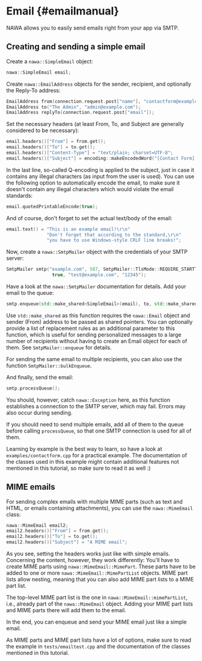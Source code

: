 Email {#emailmanual}
===

NAWA allows you to easily send emails right from your app via SMTP.

## Creating and sending a simple email

Create a `nawa::SimpleEmail` object:

```cpp
nawa::SimpleEmail email;
```

Create `nawa::EmailAddress` objects for the sender, recipient, and optionally 
the Reply-To address:

```cpp
EmailAddress from(connection.request.post["name"], "contactform@example.com");
EmailAddress to("The Admin", "admin@example.com");
EmailAddress replyTo(connection.request.post["email"]);
```

Set the necessary headers (at least From, To, and Subject are generally considered 
to be necessary):

```cpp
email.headers()["From"] = from.get();
email.headers()["To"] = to.get();
email.headers()["Content-Type"] = "text/plain; charset=UTF-8";
email.headers()["Subject"] = encoding::makeEncodedWord("[Contact Form] " + post["subject"]);
```

In the last line, so-called Q-encoding is applied to the subject, just in case it 
contains any illegal characters (as input from the user is used).
You can use the following option to automatically encode the email, to make 
sure it doesn't contain any illegal characters which would violate the email 
standards:

```cpp
email.quotedPrintableEncode(true);
```

And of course, don't forget to set the actual text/body of the email:

```cpp
email.text() = "This is an example email!\r\n"
               "Don't forget that according to the standard,\r\n"
               "you have to use Windows-style CRLF line breaks!";
```

Now, create a `nawa::SmtpMailer` object with the credentials of your SMTP 
server:

```cpp
SmtpMailer smtp("example.com", 587, SmtpMailer::TlsMode::REQUIRE_STARTTLS,
                 true, "test@example.com", "12345");
```

Have a look at the `nawa::SmtpMailer` documentation for details.
Add your email to the queue:

```cpp
smtp.enqueue(std::make_shared<SimpleEmail>(email), to, std::make_shared<EmailAddress>(from));
```

Use `std::make_shared` as this function requires the `nawa::Email` object and 
sender (From) address to be passed as shared pointers. You can optionally provide 
a list of replacement rules as an additional parameter to this function, which is 
useful for sending personalized messages to a large number of recipients without 
having to create an Email object for each of them. See `SmtpMailer::enqueue` 
for details.

For sending the same email to multiple recipients, you can also use the function 
`SmtpMailer::bulkEnqueue`.

And finally, send the email:

```cpp
smtp.processQueue();
```

You should, however, catch `nawa::Exception` here, as this function 
establishes a connection to the SMTP server, which may fail. Errors may also 
occur during sending.

If you should need to send multiple emails, add all of them to the queue before 
calling `processQueue`, so that one SMTP connection is used for all of them.

Learning by example is the best way to learn, so have a look at 
`examples/contactform.cpp` for a practical example. The documentation of the classes 
used in this example might contain additional features not mentioned in this tutorial, 
so make sure to read it as well :)

## MIME emails

For sending complex emails with multiple MIME parts (such as text and HTML, 
or emails containing attachments), you can use the `nawa::MimeEmail` class:

```cpp
nawa::MimeEmail email2;
email2.headers()["From"] = from.get();
email2.headers()["To"] = to.get();
email2.headers()["Subject"] = "A MIME email";
```

As you see, setting the headers works just like with simple emails. Concerning 
the content, however, 
they work differently: You'll have to create MIME parts using 
`nawa::MimeEmail::MimePart`. These parts have to be added to one or more 
`nawa::MimeEmail::MimePartList` objects. MIME part lists allow nesting, meaning 
that you can also add MIME part lists to a MIME part list.

The top-level MIME part list is the one in `nawa::MimeEmail::mimePartList`, 
i.e., already part of the `nawa::MimeEmail` object. Adding your MIME part lists 
and MIME parts there will add them to the email.

In the end, you can enqueue and send your MIME email just like a simple email.

As MIME parts and MIME part lists have a lot of options, make sure to read the 
example in `tests/emailtest.cpp` and the documentation of the classes mentioned 
in this tutorial.